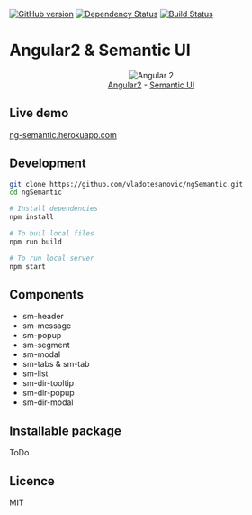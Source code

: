 [![GitHub version](https://badge.fury.io/gh/vladotesanovic%2FngSemantic.png)](http://badge.fury.io/gh/vladotesanovic%2FngSemantic)
[![Dependency Status](https://david-dm.org/vladotesanovic/ngSemantic.svg)](https://david-dm.org/vladotesanovic/ngSemantic)
[![Build Status](https://travis-ci.org/vladotesanovic/ngSemantic.svg?branch=master)](https://travis-ci.org/vladotesanovic/ngSemantic)

# Angular2 & Semantic UI
<p align="center">
  <img src="http://i.imgur.com/SCTxyan.jpg" alt="Angular 2"/><br/>
  <a href="http://www.angular.io" target="_blank">Angular2</a> - <a href="http://semantic-ui.com" target="_blank">Semantic UI</a> 
</p>

## Live demo
<a href="https://ng-semantic.herokuapp.com" target="_blank">ng-semantic.herokuapp.com</a> 

## Development
```bash
git clone https://github.com/vladotesanovic/ngSemantic.git
cd ngSemantic

# Install dependencies
npm install

# To buil local files
npm run build

# To run local server
npm start
```

## Components

  - sm-header
  - sm-message
  - sm-popup
  - sm-segment
  - sm-modal
  - sm-tabs & sm-tab
  - sm-list
  - sm-dir-tooltip
  - sm-dir-popup
  - sm-dir-modal
  
## Installable package

ToDo
   
## Licence 

MIT